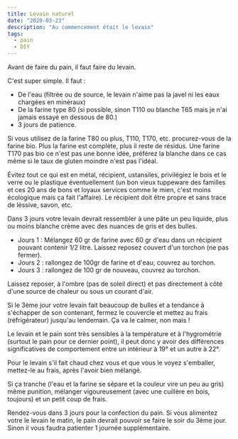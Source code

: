 ```yaml
---
title: Levain naturel
date: "2020-03-23"
description: "Au commencement était le levain"
tags:
  - pain
  - DIY
---
```


Avant de faire du pain, il faut faire du levain.

C'est super simple. 
Il faut :
- De l'eau (filtrée ou de source, le levain n'aime pas la javel ni les eaux chargées en minéraux)
- De la farine type 80 (si possible, sinon T110 ou blanche T65 mais je n'ai jamais essayé en dessous de 80.)
- 3 jours de patience.

Si vous utilisez de la farine T80 ou plus, T110, T170, etc. procurez-vous de la farine bio.
Plus la farine est complète, plus il reste de résidus. Une farine T170 pas bio ce n'est pas une bonne idée, préférez la blanche dans ce cas même si le taux de gluten moindre n'est pas l'idéal.

Évitez tout ce qui est en métal, récipient, ustansiles, privilégiez le bois et le verre ou le plastique éventuellement (un bon vieux tuppeware des familles et ces 20 ans de bons et loyaux services comme le mien, c'est moins écologique mais ça fait l'affaire). Le récipient doit être propre et sans trace de léssive, savon, etc.

Dans 3 jours votre levain devrait ressembler à une pâte un peu liquide, plus ou moins blanche crème avec des nuances de gris et des bulles.

- Jours 1 : Mélangez 60 gr de farine avec 60 gr d'eau dans un récipient pouvant contenir 1/2 litre. Laissez reposez couvert d'un torchon (ne pas fermer).
- Jours 2 : rallongez de 100gr de farine et d'eau, couvrez au torchon.
- Jours 3 : rallongez de 100 gr de nouveau, couvrez au torchon.

Laissez reposer, à l'ombre (pas de soleil direct) et pas directement à côté d'une source de chaleur ou sous un courant d'air.

Si le 3ème jour votre levain fait beaucoup de bulles et a tendance à s'échapper de son contenant, fermez le couvercle et mettez au frais (réfrigérateur) jusqu'au lendemain. Ça va le calmer, non mais !

Le levain et le pain sont très sensibles à la température et à l'hygrométrie (surtout le pain pour ce dernier point), il peut donc y avoir des différences significatives de comportement entre un intérieur à 19° et un autre à 22°.

Pour le levain s'il fait chaud chez vous et que vous le voyez s'emballer, mettez-le au frais, après l'avoir bien mélangé.

Si ça tranche (l'eau et la farine se sépare et la couleur vire un peu au gris) même punition, mélanger vigoureusement (avec une cuillère en bois, toujours) et un petit coup de frais.

Rendez-vous dans 3 jours pour la confection du pain.
Si vous alimentez votre le levain le matin, le pain devrait pouvoir se faire le soir du 3ème jour. Sinon il vous faudra patienter 1 journée supplémentaire.




